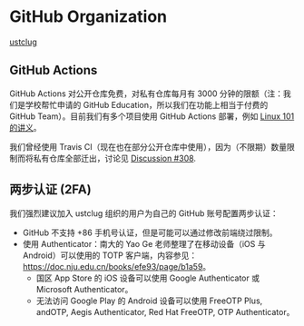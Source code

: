 # GitHub Organization

[ustclug](https://github.com/ustclug)

## GitHub Actions

GitHub Actions 对公开仓库免费，对私有仓库每月有 3000 分钟的限额（注：我们是学校帮忙申请的 GitHub Education，所以我们在功能上相当于付费的 GitHub Team）。目前我们有多个项目使用 GitHub Actions 部署，例如 [Linux 101 的讲义](https://github.com/ustclug/Linux101-docs)。

我们曾经使用 Travis CI（现在也在部分公开仓库中使用），因为（不限期）数量限制而将私有仓库全部迁出，讨论见 [Discussion #308](https://github.com/ustclug/discussions/issues/308).

## 两步认证 (2FA)

我们强烈建议加入 ustclug 组织的用户为自己的 GitHub 账号配置两步认证：

- GitHub 不支持 +86 手机号认证，但是可能可以通过修改前端绕过限制。
- 使用 Authenticator：南大的 Yao Ge 老师整理了在移动设备（iOS 与 Android）可以使用的 TOTP 客户端，内容参见：<https://doc.nju.edu.cn/books/efe93/page/b1a59>。
  - 国区 App Store 的 iOS 设备可以使用 Google Authenticator 或 Microsoft Authenticator。
  - 无法访问 Google Play 的 Android 设备可以使用 FreeOTP Plus, andOTP, Aegis Authenticator, Red Hat FreeOTP, OTP Authenticator。
